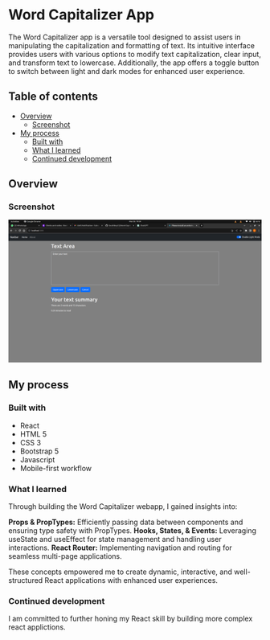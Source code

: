 # Word Capitalizer App

The Word Capitalizer app is a versatile tool designed to assist users in manipulating the capitalization and formatting of text. Its intuitive interface provides users with various options to modify text capitalization, clear input, and transform text to lowercase. Additionally, the app offers a toggle button to switch between light and dark modes for enhanced user experience.

## Table of contents

- [Overview](#overview)
  - [Screenshot](#screenshot)
- [My process](#my-process)
  - [Built with](#built-with)
  - [What I learned](#what-i-learned)
  - [Continued development](#continued-development)

## Overview

### Screenshot

![](public/wordCap.png)

## My process

### Built with

- React
- HTML 5
- CSS 3
- Bootstrap 5
- Javascript
- Mobile-first workflow

### What I learned


Through building the Word Capitalizer webapp, I gained insights into:

**Props & PropTypes:** Efficiently passing data between components and ensuring type safety with PropTypes.
**Hooks, States, & Events:** Leveraging useState and useEffect for state management and handling user interactions.
**React Router:** Implementing navigation and routing for seamless multi-page applications.

These concepts empowered me to create dynamic, interactive, and well-structured React applications with enhanced user experiences.

### Continued development

I am committed to further honing my React skill by building more complex react applictions. 
